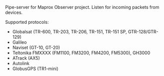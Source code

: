 Pipe-server for Maprox Observer project.
Listen for incoming packets from devices.

Supported protocols:

* Globalsat (TR-600, TR-203, TR-206, TR-151, TR-151 SP, GTR-128/GTR-129)
* Galileo
* Naviset (GT-10, GT-20)
* Teltonika FMXXXX (FM1100, FM3200, FM4200, FM5300), GH3000
* ATrack (AX5)
* Autolink
* GlobusGPS (TR1-mini)